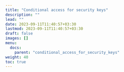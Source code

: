 ```yaml
---
title: "Conditional access for security keys"
description: ""
lead: ""
date: 2023-09-11T11:40:57+03:30
lastmod: 2023-09-11T11:40:57+03:30
draft: false
images: []
menu:
  docs:
    parent: "conditional_access_for_security_keys"
weight: 40
toc: true
---
```

